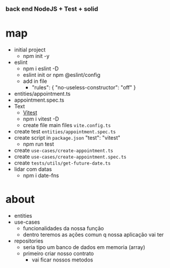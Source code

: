 ### back end NodeJS + Test + solid

# map
  - initial project
    - npm init -y
  - eslint
    - npm i eslint -D
    - eslint init or npm @eslint/config
    - add in file
      - "rules": {
        "no-useless-constructor": "off"
    }
  - entities/appointment.ts
  - appointment.spec.ts
  - Text
    - [Vitest](https://vitest.dev/guide/)
    - npm i vitest -D
    - create file main files `vite.config.ts`
  - create test `entities/appointment.spec.ts`
  - create script in `package.json`
    "test": "vitest"
    - npm run test
  - create `use-cases/create-appointment.ts`
  - create `use-cases/create-appointment.spec.ts`
  - create `tests/utils/get-future-date.ts`
  - lidar com datas
    - npm i date-fns
  

# about
  - entities
  - use-cases
    - funcionalidades da nossa função
    - dentro teremos as ações comun q nossa aplicação vai ter
  - repositories
    - seria tipo um banco de dados em memoria (array)
    - primeiro criar nosso contrato
      - vai ficar nossos metodos
